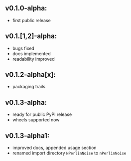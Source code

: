 ## v0.1.0-alpha:
- first public release

## v0.1.[1,2]-alpha:
- bugs fixed
- docs implemented
- readability improved

## v0.1.2-alpha[x]:
- packaging trails

## v0.1.3-alpha:
- ready for public PyPI release
- wheels supported now

## v0.1.3-alpha1:
- improved docs, appended usage section
- renamed import directory `NPerlinNoise` to `nPerlinNoise`
